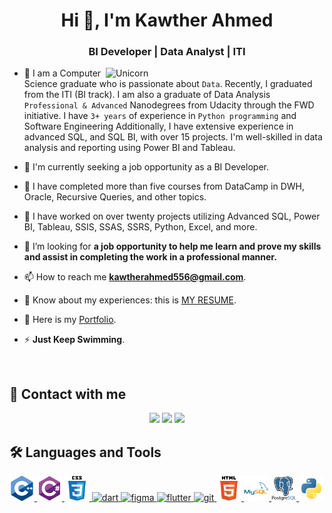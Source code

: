 <h1 align="center">Hi 👋, I'm Kawther Ahmed</h1>
<h3 align="center">BI Developer | Data Analyst | ITI</h3>

<img align="right" width=350px alt="Unicorn" src="https://c.tenor.com/GN73MKBawZYAAAAi/busy-cute.gif" />

- 🏫 I am a Computer Science graduate who is passionate about `Data`. Recently, I graduated from the ITI (BI track). I am also a graduate of Data Analysis `Professional & Advanced` Nanodegrees from Udacity through the FWD initiative. I have `3+ years` of experience in `Python programming` and Software Engineering Additionally, I have extensive experience in advanced SQL, and SQL BI, with over 15 projects. I'm well-skilled in data analysis and reporting using Power BI and Tableau.

- 🔭 I'm currently seeking a job opportunity as a BI Developer.

- 🌱 I have completed more than five courses from DataCamp in DWH, Oracle, Recursive Queries, and other topics.

- 🌱 I have worked on over twenty projects utilizing Advanced SQL, Power BI, Tableau, SSIS, SSAS, SSRS, Python, Excel, and more.

- 👯 I’m looking for **a job opportunity to help me learn and prove my skills and assist in completing the work in a professional manner.**

- 📫 How to reach me **kawtherahmed556@gmail.com**.

- 📄 Know about my experiences: this is [MY RESUME](https://drive.google.com/file/d/1oTxgOrM4ShSKQgp9t-8N1SV3O1IOAoQd/view).

- 📝 Here is my [Portfolio](https://kawther-ahmed.github.io/).

- ⚡ **Just Keep Swimming**.
<br>

## 📩 Contact with me

<p align="center">
    <a href="mailto:kawtherahmed556@gmail.com" title="Gmail"><img src="https://img.shields.io/badge/gmail-%23F05033.svg?style=for-the-badge&logo=gmail&logoColor=white"/></a>  
    <a href="https://www.linkedin.com/in/kawtherahmed67/" title="LinkedIn"><img src="https://img.shields.io/badge/linkedin-%230077B5.svg?style=for-the-badge&logo=linkedin&logoColor=white"/></a>
    <a href="https://kawther-ahmed.github.io/" title="Portfolio"><img src="https://img.shields.io/badge/portfolio-%23F05033.svg?style=for-the-badge&logo=portfoli&logoColor=white"/></a>
</p>

## 🛠 Languages and Tools

<p align="left"> <a href="https://www.w3schools.com/cpp/" target="_blank" rel="noreferrer"> <img src="https://raw.githubusercontent.com/devicons/devicon/master/icons/cplusplus/cplusplus-original.svg" alt="cplusplus" width="40" height="40"/> </a> <a href="https://www.w3schools.com/cs/" target="_blank" rel="noreferrer"> <img src="https://raw.githubusercontent.com/devicons/devicon/master/icons/csharp/csharp-original.svg" alt="csharp" width="40" height="40"/> </a> <a href="https://www.w3schools.com/css/" target="_blank" rel="noreferrer"> <img src="https://raw.githubusercontent.com/devicons/devicon/master/icons/css3/css3-original-wordmark.svg" alt="css3" width="40" height="40"/> </a> <a href="https://dart.dev" target="_blank" rel="noreferrer"> <img src="https://www.vectorlogo.zone/logos/dartlang/dartlang-icon.svg" alt="dart" width="40" height="40"/> </a> <a href="https://www.figma.com/" target="_blank" rel="noreferrer"> <img src="https://www.vectorlogo.zone/logos/figma/figma-icon.svg" alt="figma" width="40" height="40"/> </a> <a href="https://flutter.dev" target="_blank" rel="noreferrer"> <img src="https://www.vectorlogo.zone/logos/flutterio/flutterio-icon.svg" alt="flutter" width="40" height="40"/> </a> <a href="https://git-scm.com/" target="_blank" rel="noreferrer"> <img src="https://www.vectorlogo.zone/logos/git-scm/git-scm-icon.svg" alt="git" width="40" height="40"/> </a> <a href="https://www.w3.org/html/" target="_blank" rel="noreferrer"> <img src="https://raw.githubusercontent.com/devicons/devicon/master/icons/html5/html5-original-wordmark.svg" alt="html5" width="40" height="40"/> </a> <a href="https://www.mysql.com/" target="_blank" rel="noreferrer"> <img src="https://raw.githubusercontent.com/devicons/devicon/master/icons/mysql/mysql-original-wordmark.svg" alt="mysql" width="40" height="40"/> </a> <a href="https://www.postgresql.org" target="_blank" rel="noreferrer"> <img src="https://raw.githubusercontent.com/devicons/devicon/master/icons/postgresql/postgresql-original-wordmark.svg" alt="postgresql" width="40" height="40"/> </a> <a href="https://www.python.org" target="_blank" rel="noreferrer"> <img src="https://raw.githubusercontent.com/devicons/devicon/master/icons/python/python-original.svg" alt="python" width="40" height="40"/> </a> </p>
